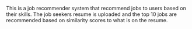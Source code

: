This is a job recommender system that recommend jobs to users based on their skills. The job seekers resume is uploaded and the top 10 jobs are recommended based on similarity scores to what is on the resume.
